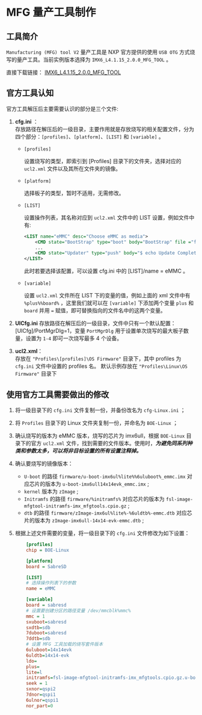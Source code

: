 # MFG 量产工具制作

## 工具简介

`Manufacturing (MFG) tool V2` 量产工具是 NXP 官方提供的使用 `USB OTG` 方式烧写的量产工具。当前实例版本选择为 `IMX6_L4.1.15_2.0.0_MFG_TOOL` 。

直接下载链接：
[IMX6_L4.1.15_2.0.0_MFG_TOOL](https://www.nxp.com.cn/webapp/sps/download/license.jsp?colCode=IMX6_L4-1-15_2-0-0_MFG-TOOL&appType=file1&location=null&DOWNLOAD_ID=null)

## 官方工具认知

官方工具解压后主要需要认识的部分是三个文件:

1. **cfg.ini** ：  
    存放路径在解压后的一级目录，主要作用就是存放烧写的相关配置文件，分为四个部分：`[profiles]`、`[platform]`、`[LIST]` 和 `[variable]` 。
    
    - `[profiles]` 

        设置烧写的类型，即索引到 [Profiles] 目录下的文件夹，选择对应的 `ucl2.xml` 文件以及其所在文件夹的镜像。
    - `[platform]` 
    
        选择板子的类型，暂时不适用，无需修改。
    - `[LIST]` 
    
        设置操作列表，其名称对应到 `ucl2.xml` 文件中的 LIST 设置，例如文件中有:
        ```xml
        <LIST name="eMMC" desc="Choose eMMC as media">
            <CMD state="BootStrap" type="boot" body="BootStrap" file ="firmware/u-boot-imx6q%plus%%board%_sd.imx" ifdev="MX6Q">Loading U-boot</CMD>
            ...
            <CMD state="Updater" type="push" body="$ echo Update Complete!">Done</CMD>
        </LIST>
        ```
        此时若要选择该配置，可以设置 cfg.ini 中的 [LIST]/name = eMMC 。
    - `[variable]`

        设置 `ucl2.xml` 文件所在 LIST 下的变量的值，例如上面的 xml 文件中有 `%plus%%board%` ，这里我们就可以在 `[variable]` 下添加两个变量 `plus` 和 `board` 并用 `=` 赋值，即可替换指向的文件名中的这两个变量。
        

2. **UICfg.ini**
    存放路径在解压后的一级目录，文件中只有一个默认配置：[UICfg]/PortMgrDlg=1，变量 `PortMgrDlg` 用于设置单次烧写的最大板子数量，设置为 `1-4` 即可一次烧写最多 4 个设备。

3. **ucl2.xml**：  
    存放在 `"Profiles\[profiles]\OS Firmware"` 目录下，其中 profiles 为 `cfg.ini` 文件中设置的 profiles 名。
     默认示例存放在 `"Profiles\Linux\OS Firmware"` 目录下

## 使用官方工具需要做出的修改

1. 将一级目录下的 `cfg.ini` 文件复制一份，并备份改名为 `cfg-Linux.ini` ；
2. 将 `Profiles` 目录下的 Linux 文件夹复制一份，并命名为 `BOE-Linux` ；
3. 确认烧写的版本为 eMMC 版本，烧写的芯片为 imx6ull，根据 `BOE-Linux` 目录下的官方 `ucl2.xml` 文件，找到需要的文件版本。使用时，***为避免同系列种类和参数太多，可以将非目标设置的所有设置注释掉。***
4. 确认要烧写的镜像版本：
    - `U-boot` 的路径 `firmware/u-boot-imx6ul%lite%%6uluboot%_emmc.imx` 对应芯片的版本为 `u-boot-imx6ull14x14evk_emmc.imx` ;
    - `kernel` 版本为 `zImage` ;
    - `Initramfs` 的路径 `firmware/%initramfs%` 对应芯片的版本为 `fsl-image-mfgtool-initramfs-imx_mfgtools.cpio.gz` ;
    - `dtb` 的路径 `firmware/zImage-imx6ul%lite%-%6uldtb%-emmc.dtb` 对应芯片的版本为 `zImage-imx6ull-14x14-evk-emmc.dtb` ;

5.  根据上述文件需要的变量，将一级目录下的 `cfg.ini` 文件修改为如下设置：
    ```ini
        [profiles]
        chip = BOE-Linux

        [platform]
        board = SabreSD

        [LIST]
        # 选择操作列表下的参数
        name = eMMC

        [variable]
        board = sabresd
        # 设置要创建分区的路径变量 /dev/mmcblk%mmc% 
        mmc = 1
        sxuboot=sabresd
        sxdtb=sdb
        7duboot=sabresd
        7ddtb=sdb
        # 设置 MFG 工具加载的烧写套件版本
        6uluboot=14x14evk
        6uldtb=14x14-evk
        ldo=
        plus=
        lite=l
        initramfs=fsl-image-mfgtool-initramfs-imx_mfgtools.cpio.gz.u-boot
        seek = 1
        sxnor=qspi2
        7dnor=qspi1
        6ulnor=qspi1
        nor_part=0
    ```
